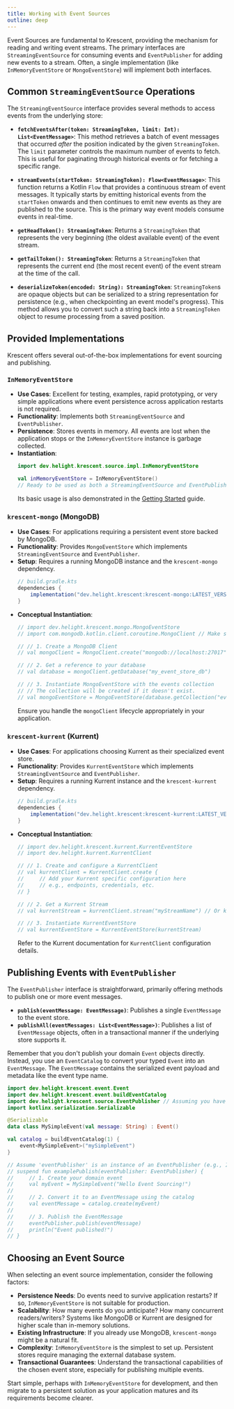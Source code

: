 ```yaml
---
title: Working with Event Sources
outline: deep
---
```


Event Sources are fundamental to Krescent, providing the mechanism for reading and writing event streams. The primary interfaces are `StreamingEventSource` for consuming events and `EventPublisher` for adding new events to a stream. Often, a single implementation (like `InMemoryEventStore` or `MongoEventStore`) will implement both interfaces.

## Common `StreamingEventSource` Operations

The `StreamingEventSource` interface provides several methods to access events from the underlying store:

-   **`fetchEventsAfter(token: StreamingToken, limit: Int): List<EventMessage>`**:
    This method retrieves a batch of event messages that occurred *after* the position indicated by the given `StreamingToken`. The `limit` parameter controls the maximum number of events to fetch. This is useful for paginating through historical events or for fetching a specific range.

-   **`streamEvents(startToken: StreamingToken): Flow<EventMessage>`**:
    This function returns a Kotlin `Flow` that provides a continuous stream of event messages. It typically starts by emitting historical events from the `startToken` onwards and then continues to emit new events as they are published to the source. This is the primary way event models consume events in real-time.

-   **`getHeadToken(): StreamingToken`**:
    Returns a `StreamingToken` that represents the very beginning (the oldest available event) of the event stream.

-   **`getTailToken(): StreamingToken`**:
    Returns a `StreamingToken` that represents the current end (the most recent event) of the event stream at the time of the call.

-   **`deserializeToken(encoded: String): StreamingToken`**:
    `StreamingToken`s are opaque objects but can be serialized to a string representation for persistence (e.g., when checkpointing an event model's progress). This method allows you to convert such a string back into a `StreamingToken` object to resume processing from a saved position.

## Provided Implementations

Krescent offers several out-of-the-box implementations for event sourcing and publishing.

### `InMemoryEventStore`

-   **Use Cases**: Excellent for testing, examples, rapid prototyping, or very simple applications where event persistence across application restarts is not required.
-   **Functionality**: Implements both `StreamingEventSource` and `EventPublisher`.
-   **Persistence**: Stores events in memory. All events are lost when the application stops or the `InMemoryEventStore` instance is garbage collected.
-   **Instantiation**:
    ```kotlin
    import dev.helight.krescent.source.impl.InMemoryEventStore

    val inMemoryEventStore = InMemoryEventStore()
    // Ready to be used as both a StreamingEventSource and EventPublisher
    ```
    Its basic usage is also demonstrated in the [Getting Started](/guide/getting-started.md) guide.

### `krescent-mongo` (MongoDB)

-   **Use Cases**: For applications requiring a persistent event store backed by MongoDB.
-   **Functionality**: Provides `MongoEventStore` which implements `StreamingEventSource` and `EventPublisher`.
-   **Setup**: Requires a running MongoDB instance and the `krescent-mongo` dependency.
    ```gradle
    // build.gradle.kts
    dependencies {
        implementation("dev.helight.krescent:krescent-mongo:LATEST_VERSION")
    }
    ```
-   **Conceptual Instantiation**:
    ```kotlin
    // import dev.helight.krescent.mongo.MongoEventStore
    // import com.mongodb.kotlin.client.coroutine.MongoClient // Make sure to use the Kotlin driver

    // // 1. Create a MongoDB Client
    // val mongoClient = MongoClient.create("mongodb://localhost:27017") // Your MongoDB connection string

    // // 2. Get a reference to your database
    // val database = mongoClient.getDatabase("my_event_store_db")

    // // 3. Instantiate MongoEventStore with the events collection
    // // The collection will be created if it doesn't exist.
    // val mongoEventStore = MongoEventStore(database.getCollection("events"))
    ```
    Ensure you handle the `mongoClient` lifecycle appropriately in your application.

### `krescent-kurrent` (Kurrent)

-   **Use Cases**: For applications choosing Kurrent as their specialized event store.
-   **Functionality**: Provides `KurrentEventStore` which implements `StreamingEventSource` and `EventPublisher`.
-   **Setup**: Requires a running Kurrent instance and the `krescent-kurrent` dependency.
    ```gradle
    // build.gradle.kts
    dependencies {
        implementation("dev.helight.krescent:krescent-kurrent:LATEST_VERSION")
    }
    ```
-   **Conceptual Instantiation**:
    ```kotlin
    // import dev.helight.krescent.kurrent.KurrentEventStore
    // import dev.helight.kurrent.KurrentClient

    // // 1. Create and configure a KurrentClient
    // val kurrentClient = KurrentClient.create {
    //     // Add your Kurrent specific configuration here
    //     // e.g., endpoints, credentials, etc.
    // }

    // // 2. Get a Kurrent Stream
    // val kurrentStream = kurrentClient.stream("myStreamName") // Or kurrentClient.topic("myTopic")

    // // 3. Instantiate KurrentEventStore
    // val kurrentEventStore = KurrentEventStore(kurrentStream)
    ```
    Refer to the Kurrent documentation for `KurrentClient` configuration details.

## Publishing Events with `EventPublisher`

The `EventPublisher` interface is straightforward, primarily offering methods to publish one or more event messages.

-   **`publish(eventMessage: EventMessage)`**: Publishes a single `EventMessage` to the event store.
-   **`publishAll(eventMessages: List<EventMessage>)`**: Publishes a list of `EventMessage` objects, often in a transactional manner if the underlying store supports it.

Remember that you don't publish your domain `Event` objects directly. Instead, you use an `EventCatalog` to convert your typed `Event` into an `EventMessage`. The `EventMessage` contains the serialized event payload and metadata like the event type name.

```kotlin
import dev.helight.krescent.event.Event
import dev.helight.krescent.event.buildEventCatalog
import dev.helight.krescent.source.EventPublisher // Assuming you have a publisher instance
import kotlinx.serialization.Serializable

@Serializable
data class MySimpleEvent(val message: String) : Event()

val catalog = buildEventCatalog(1) {
    event<MySimpleEvent>("mySimpleEvent")
}

// Assume 'eventPublisher' is an instance of an EventPublisher (e.g., InMemoryEventStore, MongoEventStore)
// suspend fun examplePublish(eventPublisher: EventPublisher) {
//     // 1. Create your domain event
//     val myEvent = MySimpleEvent("Hello Event Sourcing!")
//
//     // 2. Convert it to an EventMessage using the catalog
//     val eventMessage = catalog.create(myEvent)
//
//     // 3. Publish the EventMessage
//     eventPublisher.publish(eventMessage)
//     println("Event published!")
// }
```

## Choosing an Event Source

When selecting an event source implementation, consider the following factors:

-   **Persistence Needs**: Do events need to survive application restarts? If so, `InMemoryEventStore` is not suitable for production.
-   **Scalability**: How many events do you anticipate? How many concurrent readers/writers? Systems like MongoDB or Kurrent are designed for higher scale than in-memory solutions.
-   **Existing Infrastructure**: If you already use MongoDB, `krescent-mongo` might be a natural fit.
-   **Complexity**: `InMemoryEventStore` is the simplest to set up. Persistent stores require managing the external database system.
-   **Transactional Guarantees**: Understand the transactional capabilities of the chosen event store, especially for publishing multiple events.

Start simple, perhaps with `InMemoryEventStore` for development, and then migrate to a persistent solution as your application matures and its requirements become clearer.
